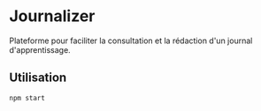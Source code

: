 # Journalizer

Plateforme pour faciliter la consultation et la rédaction d'un journal d'apprentissage.

## Utilisation

`npm start`


